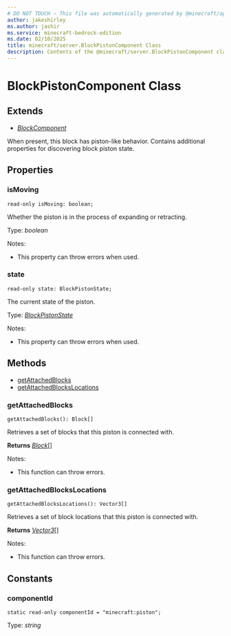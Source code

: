 ```yaml
---
# DO NOT TOUCH — This file was automatically generated by @minecraft/api-docs-generator, to report problems file an issue at https://github.com/Mojang/minecraft-scripting-libraries
author: jakeshirley
ms.author: jashir
ms.service: minecraft-bedrock-edition
ms.date: 02/10/2025
title: minecraft/server.BlockPistonComponent Class
description: Contents of the @minecraft/server.BlockPistonComponent class.
---
```

# BlockPistonComponent Class

## Extends
- [*BlockComponent*](BlockComponent.md)

When present, this block has piston-like behavior. Contains additional properties for discovering block piston state.

## Properties

### **isMoving**
`read-only isMoving: boolean;`

Whether the piston is in the process of expanding or retracting.

Type: *boolean*

Notes:
  - This property can throw errors when used.

### **state**
`read-only state: BlockPistonState;`

The current state of the piston.

Type: [*BlockPistonState*](BlockPistonState.md)

Notes:
  - This property can throw errors when used.

## Methods
- [getAttachedBlocks](#getattachedblocks)
- [getAttachedBlocksLocations](#getattachedblockslocations)

### **getAttachedBlocks**
`
getAttachedBlocks(): Block[]
`

Retrieves a set of blocks that this piston is connected with.

**Returns** [*Block*](Block.md)[]
  
Notes:
- This function can throw errors.

### **getAttachedBlocksLocations**
`
getAttachedBlocksLocations(): Vector3[]
`

Retrieves a set of block locations that this piston is connected with.

**Returns** [*Vector3*](Vector3.md)[]
  
Notes:
- This function can throw errors.

## Constants

### **componentId**
`static read-only componentId = "minecraft:piston";`

Type: *string*
